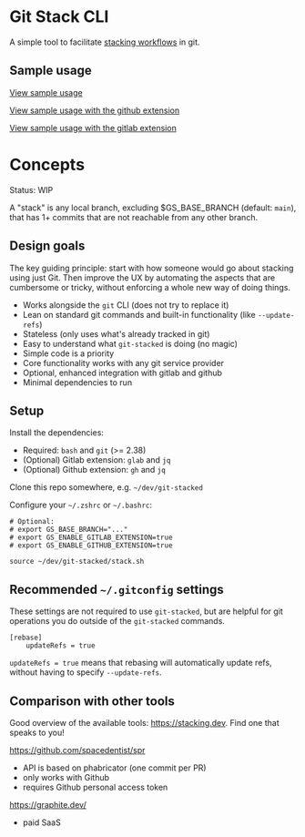 # Git Stack CLI

A simple tool to facilitate [stacking workflows](https://www.stacking.dev/) in git.

## Sample usage

[View sample usage](https://github.com/raymondji/git-stacked/blob/main/test-goldens/none.txt)

[View sample usage with the github extension](https://github.com/raymondji/git-stacked/blob/main/test-goldens/github.txt)

[View sample usage with the gitlab extension](https://github.com/raymondji/git-stacked/blob/main/test-goldens/gitlab.txt)

# Concepts

Status: WIP

A "stack" is any local branch, excluding $GS_BASE_BRANCH (default: `main`), that has 1+ commits that are not reachable from any other branch.

## Design goals

The key guiding principle: start with how someone would go about stacking using just Git. Then improve the UX by automating the aspects that are cumbersome or tricky, without enforcing a whole new way of doing things.

- Works alongside the `git` CLI (does not try to replace it)
- Lean on standard git commands and built-in functionality (like `--update-refs`)
- Stateless (only uses what's already tracked in git)
- Easy to understand what `git-stacked` is doing (no magic)
- Simple code is a priority
- Core functionality works with any git service provider
- Optional, enhanced integration with gitlab and github
- Minimal dependencies to run
  
## Setup

Install the dependencies:
- Required: `bash` and `git` (>= 2.38)
- (Optional) Gitlab extension: `glab` and `jq`
- (Optional) Github extension: `gh` and `jq`

Clone this repo somewhere, e.g. `~/dev/git-stacked`

Configure your `~/.zshrc` or `~/.bashrc`:
```
# Optional:
# export GS_BASE_BRANCH="..."
# export GS_ENABLE_GITLAB_EXTENSION=true
# export GS_ENABLE_GITHUB_EXTENSION=true

source ~/dev/git-stacked/stack.sh
```

## Recommended `~/.gitconfig` settings

These settings are not required to use `git-stacked`, but are helpful for git operations you do outside of the `git-stacked` commands.

```
[rebase]
    updateRefs = true
```

`updateRefs = true` means that rebasing will automatically update refs, without having to specify `--update-refs`.

## Comparison with other tools

Good overview of the available tools: https://stacking.dev. Find one that speaks to you!

https://github.com/spacedentist/spr
- API is based on phabricator (one commit per PR)
- only works with Github
- requires Github personal access token

https://graphite.dev/
- paid SaaS
